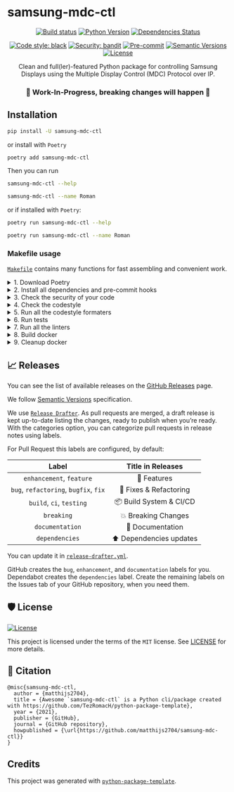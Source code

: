# samsung-mdc-ctl

<div align="center">

[![Build status](https://github.com/matthijs2704/samsung-mdc-ctl/workflows/build/badge.svg?branch=main&event=push)](https://github.com/matthijs2704/samsung-mdc-ctl/actions?query=workflow%3Abuild)
[![Python Version](https://img.shields.io/pypi/pyversions/samsung-mdc-ctl.svg)](https://pypi.org/project/samsung-mdc-ctl/)
[![Dependencies Status](https://img.shields.io/badge/dependencies-up%20to%20date-brightgreen.svg)](https://github.com/matthijs2704/samsung-mdc-ctl/pulls?utf8=%E2%9C%93&q=is%3Apr%20author%3Aapp%2Fdependabot)

[![Code style: black](https://img.shields.io/badge/code%20style-black-000000.svg)](https://github.com/psf/black)
[![Security: bandit](https://img.shields.io/badge/security-bandit-green.svg)](https://github.com/PyCQA/bandit)
[![Pre-commit](https://img.shields.io/badge/pre--commit-enabled-brightgreen?logo=pre-commit&logoColor=white)](https://github.com/matthijs2704/samsung-mdc-ctl/blob/main/.pre-commit-config.yaml)
[![Semantic Versions](https://img.shields.io/badge/%F0%9F%9A%80-semantic%20versions-informational.svg)](https://github.com/matthijs2704/samsung-mdc-ctl/releases)
[![License](https://img.shields.io/github/license/matthijs2704/samsung-mdc-ctl)](https://github.com/matthijs2704/samsung-mdc-ctl/blob/main/LICENSE)

Clean and full(ler)-featured Python package for controlling Samsung Displays using the Multiple Display Control (MDC) Protocol over IP.

### :rotating_light: Work-In-Progress, breaking changes will happen :rotating_light:

</div>

## Installation

```bash
pip install -U samsung-mdc-ctl
```

or install with `Poetry`

```bash
poetry add samsung-mdc-ctl
```

Then you can run

```bash
samsung-mdc-ctl --help
```

```bash
samsung-mdc-ctl --name Roman
```

or if installed with `Poetry`:

```bash
poetry run samsung-mdc-ctl --help
```

```bash
poetry run samsung-mdc-ctl --name Roman
```

### Makefile usage

[`Makefile`](https://github.com/matthijs2704/samsung-mdc-ctl/blob/main/Makefile) contains many functions for fast assembling and convenient work.

<details>
<summary>1. Download Poetry</summary>
<p>

```bash
make download-poetry
```

</p>
</details>

<details>
<summary>2. Install all dependencies and pre-commit hooks</summary>
<p>

```bash
make install
```

If you do not want to install pre-commit hooks, run the command with the NO_PRE_COMMIT flag:

```bash
make install NO_PRE_COMMIT=1
```

</p>
</details>

<details>
<summary>3. Check the security of your code</summary>
<p>

```bash
make check-safety
```

This command launches a `Poetry` and `Pip` integrity check as well as identifies security issues with `Safety` and `Bandit`. By default, the build will not crash if any of the items fail. But you can set `STRICT=1` for the entire build, or you can configure strictness for each item separately.

```bash
make check-safety STRICT=1
```

or only for `safety`:

```bash
make check-safety SAFETY_STRICT=1
```

multiple

```bash
make check-safety PIP_STRICT=1 SAFETY_STRICT=1
```

> List of flags for `check-safety` (can be set to `1` or `0`): `STRICT`, `POETRY_STRICT`, `PIP_STRICT`, `SAFETY_STRICT`, `BANDIT_STRICT`.

</p>
</details>

<details>
<summary>4. Check the codestyle</summary>
<p>

The command is similar to `check-safety` but to check the code style, obviously. It uses `Black`, `Darglint`, `Isort`, and `Mypy` inside.

```bash
make check-style
```

It may also contain the `STRICT` flag.

```bash
make check-style STRICT=1
```

> List of flags for `check-style` (can be set to `1` or `0`): `STRICT`, `BLACK_STRICT`, `DARGLINT_STRICT`, `ISORT_STRICT`, `MYPY_STRICT`.

</p>
</details>

<details>
<summary>5. Run all the codestyle formaters</summary>
<p>

Codestyle uses `pre-commit` hooks, so ensure you've run `make install` before.

```bash
make codestyle
```

</p>
</details>

<details>
<summary>6. Run tests</summary>
<p>

```bash
make test
```

</p>
</details>

<details>
<summary>7. Run all the linters</summary>
<p>

```bash
make lint
```

the same as:

```bash
make test && make check-safety && make check-style
```

> List of flags for `lint` (can be set to `1` or `0`): `STRICT`, `POETRY_STRICT`, `PIP_STRICT`, `SAFETY_STRICT`, `BANDIT_STRICT`, `BLACK_STRICT`, `DARGLINT_STRICT`, `ISORT_STRICT`, `MYPY_STRICT`.

</p>
</details>

<details>
<summary>8. Build docker</summary>
<p>

```bash
make docker
```

which is equivalent to:

```bash
make docker VERSION=latest
```

More information [here](https://github.com/matthijs2704/samsung-mdc-ctl/tree/main/docker).

</p>
</details>

<details>
<summary>9. Cleanup docker</summary>
<p>

```bash
make clean_docker
```

or to remove all build

```bash
make clean
```

More information [here](https://github.com/matthijs2704/samsung-mdc-ctl/tree/main/docker).

</p>
</details>

## 📈 Releases

You can see the list of available releases on the [GitHub Releases](https://github.com/matthijs2704/samsung-mdc-ctl/releases) page.

We follow [Semantic Versions](https://semver.org/) specification.

We use [`Release Drafter`](https://github.com/marketplace/actions/release-drafter). As pull requests are merged, a draft release is kept up-to-date listing the changes, ready to publish when you’re ready. With the categories option, you can categorize pull requests in release notes using labels.

For Pull Request this labels are configured, by default:

|               **Label**               |  **Title in Releases**  |
| :-----------------------------------: | :---------------------: |
|       `enhancement`, `feature`        |       🚀 Features       |
| `bug`, `refactoring`, `bugfix`, `fix` | 🔧 Fixes & Refactoring  |
|       `build`, `ci`, `testing`        | 📦 Build System & CI/CD |
|              `breaking`               |   💥 Breaking Changes   |
|            `documentation`            |    📝 Documentation     |
|            `dependencies`             | ⬆️ Dependencies updates |

You can update it in [`release-drafter.yml`](https://github.com/matthijs2704/samsung-mdc-ctl/blob/main/.github/release-drafter.yml).

GitHub creates the `bug`, `enhancement`, and `documentation` labels for you. Dependabot creates the `dependencies` label. Create the remaining labels on the Issues tab of your GitHub repository, when you need them.

## 🛡 License

[![License](https://img.shields.io/github/license/matthijs2704/samsung-mdc-ctl)](https://github.com/matthijs2704/samsung-mdc-ctl/blob/main/LICENSE)

This project is licensed under the terms of the `MIT` license. See [LICENSE](https://github.com/matthijs2704/samsung-mdc-ctl/blob/main/LICENSE) for more details.

## 📃 Citation

```
@misc{samsung-mdc-ctl,
  author = {matthijs2704},
  title = {Awesome `samsung-mdc-ctl` is a Python cli/package created with https://github.com/TezRomacH/python-package-template},
  year = {2021},
  publisher = {GitHub},
  journal = {GitHub repository},
  howpublished = {\url{https://github.com/matthijs2704/samsung-mdc-ctl}}
}
```

## Credits

This project was generated with [`python-package-template`](https://github.com/TezRomacH/python-package-template).
